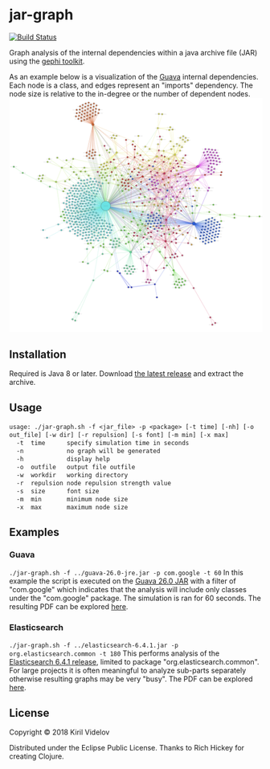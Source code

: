 # jar-graph

[![Build Status](https://travis-ci.org/krlvi/jar-graph.svg?branch=master)](https://travis-ci.org/krlvi/jar-graph)

Graph analysis of the internal dependencies within a java archive file (JAR) using the [gephi toolkit](https://github.com/gephi/gephi-toolkit).

As an example below is a visualization of the [Guava](https://github.com/google/guava) internal dependencies. Each node is a class, and edges represent an "imports" dependency. The node size is relative to the in-degree or the number of dependent nodes.
![guava graph](./examples/guava-26.0-jre.jar.pdf.jpg?raw=true)
## Installation

Required is Java 8 or later. Download [the latest release](https://github.com/krlvi/jar-graph/releases/latest) and extract the archive.

## Usage
```
usage: ./jar-graph.sh -f <jar_file> -p <package> [-t time] [-nh] [-o out_file] [-w dir] [-r repulsion] [-s font] [-m min] [-x max]
  -t  time      specify simulation time in seconds
  -n            no graph will be generated
  -h            display help
  -o  outfile   output file outfile
  -w  workdir   working directory
  -r  repulsion node repulsion strength value
  -s  size      font size
  -m  min       minimum node size
  -x  max       maximum node size
```

## Examples
### Guava
`./jar-graph.sh -f ../guava-26.0-jre.jar -p com.google -t 60`
In this example the script is executed on the [Guava 26.0 JAR](https://github.com/google/guava/releases/tag/v26.0) with a filter of "com.google" which indicates that the analysis will include only classes under the "com.google" package.
The simulation is ran for 60 seconds.
The resulting PDF can be explored [here](./examples/guava-26.0-jre.jar.pdf?raw=true).

### Elasticsearch
`./jar-graph.sh -f ../elasticsearch-6.4.1.jar -p org.elasticsearch.common -t 180`
This performs analysis of the [Elasticsearch 6.4.1 release](https://mvnrepository.com/artifact/org.elasticsearch/elasticsearch/6.4.1), limited to package "org.elasticsearch.common". For large projects it is often meaningful to analyze sub-parts separately otherwise resulting graphs may be very "busy".
The PDF can be explored [here](./examples/elasticsearch-6.4.1.jar.pdf?raw=true).

## License

Copyright © 2018 Kiril Videlov

Distributed under the Eclipse Public License.
Thanks to Rich Hickey for creating Clojure.

